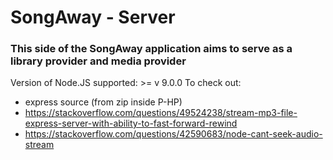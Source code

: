 # SongAway -  Server

### This side of the SongAway application aims to serve as a library provider and media provider 

Version of Node.JS supported: >= v 9.0.0 
To check out:
- express source (from zip inside P-HP)
- https://stackoverflow.com/questions/49524238/stream-mp3-file-express-server-with-ability-to-fast-forward-rewind
- https://stackoverflow.com/questions/42590683/node-cant-seek-audio-stream
